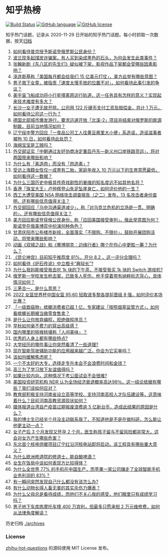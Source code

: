 # 知乎热榜
[![Build Status](https://github.com/ToWeLong/zhihu-hot-questions/workflows/CI/badge.svg)](https://github.com/ToWeLong/zhihu-hot-questions/actions)
[![GitHub language](https://img.shields.io/badge/language-golang-orange.svg)](https://golang.org/)
[![GitHub license](https://img.shields.io/github/license/ToWeLong/zhihu-hot-questions)](https://github.com/ToWeLong/zhihu-hot-questions/blob/main/LICENSE)

知乎热门话题，记录从 2020-11-29 日开始的知乎热门话题。每小时抓取一次数据，按天[归档](./archives)

<!-- BEGIN -->

1. [如何看待普京授予斯诺登俄罗斯公民身份？](https://www.zhihu.com/question/555765852)
1. [波兰现多起煤炭诈骗案，有人买到染成黑色的石头，为何会发生此类事件？](https://www.zhihu.com/question/555702554)
1. [张翰新剧《东八区的先生们》疑似被下架，影视作品下架都会受哪些因素影响？](https://www.zhihu.com/question/555747139)
1. [泽连斯基称「美国每月都会给我们 15 亿美元打仗」，美方此举有哪些意图？](https://www.zhihu.com/question/555716255)
1. [男子救下女童，被指责「速度太慢手放的位置不对」，如何看待此事引发的争议？](https://www.zhihu.com/question/555772105)
1. [美宇宙飞船成功将小行星撞离原运行轨道，这一任务具有怎样的意义？实现起来技术难度有多大？](https://www.zhihu.com/question/555779002)
1. [长沙一女子遭无故开除，公司用 122 斤硬币支付工资及赔偿金，共计 1 万元，如何看待公司这一行为？](https://www.zhihu.com/question/555618346)
1. [德国北部城市爆发游行，要求迅速开放「北溪-2」项目并结束对俄罗斯的能源制裁，目前当地情况如何？](https://www.zhihu.com/question/555662232)
1. [辽宁绥中警方回应「一食品公司工人往黄豆酱里大小便」系造谣，造谣滋事者被拘 10 日，如何看待此处罚？](https://www.zhihu.com/question/555712776)
1. [海绵宝宝是工贼吗？](https://www.zhihu.com/question/520238344)
1. [外交部证实「中朝通过友好协商决定重启丹东—新义州口岸铁路货运」，将对两国带来哪些影响？](https://www.zhihu.com/question/555692544)
1. [为什么有「素造肉」而没有「肉造素」?](https://www.zhihu.com/question/508916896)
1. [受访上海籍女性仅一成育有二胎，家庭年收入 10 万元以下的生育意愿最低，如何看待这一数据？](https://www.zhihu.com/question/555625977)
1. [为什么三国历史中极具传奇戏剧性的姜维的知名度远不如其他名将？](https://www.zhihu.com/question/45152282)
1. [香港「珠宝大王」卢仲辉登山失足坠崖身亡，如何评价他的一生？](https://www.zhihu.com/question/555682845)
1. [西工大遭受美国 NSA 网络攻击调查报告（之二）发布，13 名攻击者身份查明，还有哪些信息值得关注？](https://www.zhihu.com/question/555864991)
1. [外交部回应「乌中沟通渠道减少」，称「对乌克兰危机的立场是一贯、明确的」，还有哪些信息值得关注？](https://www.zhihu.com/question/555742309)
1. [美方回应斯诺登获俄公民身份，称「应回美国接受审判」，俄此举意图为何？斯诺登在俄美博弈中扮演何种角色？](https://www.zhihu.com/question/555766121)
1. [甘肃庆阳市公布楼市新规，全面落实「不限购、不限价」，鼓励开展团购活动，将带来哪些影响？](https://www.zhihu.com/question/555717122)
1. [动画《双城之战》和《赛博朋克：边缘行者》哪个在你心中更胜一筹？为什么？](https://www.zhihu.com/question/554368773)
1. [《昆仑神宫》目前知乎推荐度 81%，开分 8.2 ，这一评分合理吗？](https://www.zhihu.com/question/554978215)
1. [如何看待《炉石传说》中立橙卡“典狱长”?](https://www.zhihu.com/question/555048835)
1. [为什么我妈能接受我去吃 1k 块的下午茶，不接受我买 1k 块的 Switch 游戏机?](https://www.zhihu.com/question/542070763)
1. [俄罗斯一学校发生枪击案，已致多人死伤，枪手穿着带有纳粹标志背心，具体情况如何？](https://www.zhihu.com/question/555691967)
1. [三茅合一，是什么意思？](https://www.zhihu.com/question/491033481)
1. [2022 女篮世界杯中国女篮 95:60 轻取波多黎各提前晋级 8 强，如何评价本场比赛？](https://www.zhihu.com/question/555710241)
1. [「一级致癌物」槟榔消费者已超 1 亿，专家建议「按照烟草监管方式」，如何看槟榔长期被当做零食售卖？](https://www.zhihu.com/question/554650031)
1. [是什么让你放弃编程，拒绝做程序员？](https://www.zhihu.com/question/298287529)
1. [早秋如何毫不费力的穿出高级感？](https://www.zhihu.com/question/550718421)
1. [国内哪里的猕猴桃堪称「人间美味」？](https://www.zhihu.com/question/552722582)
1. [优秀的人身上都有哪些特点?](https://www.zhihu.com/question/342616380)
1. [大学经历的哪件事让你突然看清了一些道理?](https://www.zhihu.com/question/63596372)
1. [现在智能驾驶辅助功能的应用越来越广泛，你会为它买单吗？](https://www.zhihu.com/question/555527763)
1. [该如何缓解焦虑呢？](https://www.zhihu.com/question/555525084)
1. [一个不太好的大专，选择走专升本会不会浪费时间和金钱？](https://www.zhihu.com/question/555286130)
1. [高三为了学习放下友谊值得吗？](https://www.zhihu.com/question/554980635)
1. [如果比较内向，这种情况下考公面试会不会很难?](https://www.zhihu.com/question/549081606)
1. [美国投资研究机构 NDR 认为全场经济衰退概率高达98％，这一结论依据有哪些？我们该如何应对？](https://www.zhihu.com/question/555825857)
1. [教育部积极支持河南省设立高等学校、支持河南高校人才队伍建设等，这意味着什么？目前河南高教资源现状如何？](https://www.zhihu.com/question/555790575)
1. [媒体报道台湾自产疫苗过期报废浪费逾 5 亿新台币，造成此结果的原因是什么？](https://www.zhihu.com/question/555621787)
1. [我的博士生已经半个月没主动联系我了，不知道他是不是在做科研，怎么能让他更主动一点？](https://www.zhihu.com/question/549989731)
1. [女子产后 3 个月发现又怀孕 2 个月，医生称孩子留与不留风险都非常大，这会对女方产生哪些危害？](https://www.zhihu.com/question/555700157)
1. [东北首个核电供暖项目辽宁红沿河核电站即将启动，该工程具有哪些重大意义？](https://www.zhihu.com/question/555684267)
1. [为什么欧洲修道院的修道士，能自酿啤酒？](https://www.zhihu.com/question/24134928)
1. [女生在饭局中该如何表现方比较得体？](https://www.zhihu.com/question/282918159)
1. [为什么全世界 77% 的手机在中国生产，而苹果一家公司赚走了全球智能手机业务利润的 83%？](https://www.zhihu.com/question/555043720)
1. [有一瞬间突然发现自己什么都没有该怎么办?](https://www.zhihu.com/question/555421134)
1. [有什么动物长得人畜无害的其实杀伤力爆表？](https://www.zhihu.com/question/310860753)
1. [为什么父母总是看待成绩，而他们不关心我的感受，他们眼里只有成绩学习吗？](https://www.zhihu.com/question/555370907)
1. [男子地下车库练摩托车撞 400 万宾利，但最多只愿承担 2 万元维修费，如何从法律角度解读？](https://www.zhihu.com/question/555595026)

<!-- END -->

历史归档 [./archives](./archives)


### License
[zhihu-hot-questions](https://github.com/towelong/zhihu-hot-questions) 的源码使用 MIT License 发布。